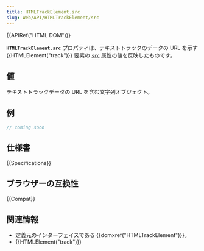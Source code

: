 ```yaml
---
title: HTMLTrackElement.src
slug: Web/API/HTMLTrackElement/src
---
```


{{APIRef("HTML DOM")}}

**`HTMLTrackElement.src`** プロパティは、テキストトラックのデータの URL を示す {{HTMLElement("track")}} 要素の [`src`](/ja/docs/Web/HTML/Element/track#src) 属性の値を反映したものです。

## 値

テキストトラックデータの URL を含む文字列オブジェクト。

## 例

```js
// coming soon
```

## 仕様書

{{Specifications}}

## ブラウザーの互換性

{{Compat}}

## 関連情報

- 定義元のインターフェイスである {{domxref("HTMLTrackElement")}}。
- {{HTMLElement("track")}}
